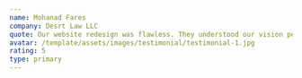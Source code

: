 ```yaml
---
name: Mohanad Fares
company: Desrt Law LLC
quote: Our website redesign was flawless. They understood our vision perfectly!
avatar: /template/assets/images/testimonial/testimonial-1.jpg
rating: 5
type: primary
---
```


